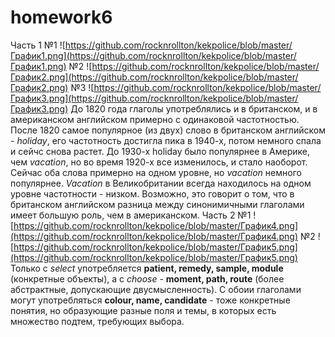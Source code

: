 # homework6
Часть 1
№1 
![https://github.com/rocknrollton/kekpolice/blob/master/График1.png](https://github.com/rocknrollton/kekpolice/blob/master/График1.png)
№2
![https://github.com/rocknrollton/kekpolice/blob/master/График2.png](https://github.com/rocknrollton/kekpolice/blob/master/График2.png)
№3
![https://github.com/rocknrollton/kekpolice/blob/master/График3.png](https://github.com/rocknrollton/kekpolice/blob/master/График3.png)
До 1820 года глаголы употреблялись и в британском, и в американском английском примерно с одинаковой частотностью. После 1820 
самое популярное (из двух) слово в британском английском - *holiday*, его частотность достигла пика в 1940-х, потом немного
спала и сейчс снова растет. До 1930-х holiday было популярнее в Америке, чем *vacation*, но во время 1920-х все изменилось, и стало наоборот.
Сейчас оба слова примерно на одном уровне, но *vacation* немного популярнее. *Vacation* в Великобритании всегда находилось на одном уровне
частотности - низком. Возможно, это говорит о том, что в британском английском разница между синонимичными глаголами имеет большую роль, 
чем в американском.
Часть 2
№1 
![https://github.com/rocknrollton/kekpolice/blob/master/График4.png](https://github.com/rocknrollton/kekpolice/blob/master/График4.png)
№2
![https://github.com/rocknrollton/kekpolice/blob/master/График5.png](https://github.com/rocknrollton/kekpolice/blob/master/График5.png)
Только с *select* употребляется **patient, remedy, sample, module** (конкретные объекты), а с *choose* - **moment, path, route** (более абстрактные, 
допускающие двусмысленность). С обоии глаголами могут употребляться **colour, name, candidate** - тоже конкретные понятия, но образующие 
разные поля и темы, в которых есть множество подтем, требующих выбора.
